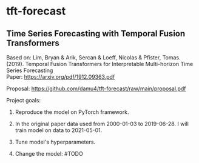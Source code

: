 # tft-forecast
## Time Series Forecasting with Temporal Fusion Transformers

Based on: Lim, Bryan & Arik, Sercan & Loeff, Nicolas & Pfister, Tomas. (2019). Temporal Fusion
Transformers for Interpretable Multi-horizon Time Series Forecasting \
Paper: https://arxiv.org/pdf/1912.09363.pdf

Proposal: https://github.com/damu4/tft-forecast/raw/main/proposal.pdf

Project goals:

1. Reproduce the model on PyTorch framework.

2. In the original paper data used from 2000-01-03 to 2019-06-28. I will train model on data to 2021-05-01.

3. Tune model's hyperparameters.

4. Change the model: #TODO
